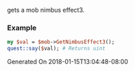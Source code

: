 gets a mob nimbus effect3.
### Example

```perl
my $val = $mob->GetNimbusEffect3();
quest::say($val); # Returns uint
```


Generated On 2018-01-15T13:04:48-08:00
